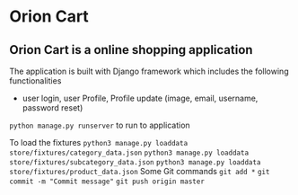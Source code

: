 # **Orion Cart**
## Orion Cart is a online shopping application
 The application is built with Django framework which includes the following functionalities
- user login, user Profile, Profile update (image, email, username, password reset) 
 

`python manage.py runserver` to run to application

To load the fixtures
`python3 manage.py loaddata store/fixtures/category_data.json`
`python3 manage.py loaddata store/fixtures/subcategory_data.json`
`python3 manage.py loaddata store/fixtures/product_data.json`
Some Git commands
`git add *`
`git commit -m "Commit message"`
`git push origin master`



